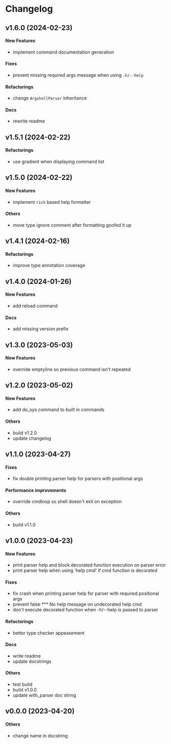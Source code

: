 # Changelog

## v1.6.0 (2024-02-23)

#### New Features

* implement command documentation generation
#### Fixes

* prevent missing required args message when using `-h/--help`
#### Refactorings

* change `ArgshellParser` inheritance
#### Docs

* rewrite readme


## v1.5.1 (2024-02-22)

#### Refactorings

* use gradient when displaying command list


## v1.5.0 (2024-02-22)

#### New Features

* implement `rich` based help formatter
#### Others

* move type ignore comment after formatting goofed it up


## v1.4.1 (2024-02-16)

#### Refactorings

* improve type annotation coverage


## v1.4.0 (2024-01-26)

#### New Features

* add reload command
#### Docs

* add missing version prefix


## v1.3.0 (2023-05-03)

#### New Features

* override emptyline so previous command isn't repeated


## v1.2.0 (2023-05-02)

#### New Features

* add do_sys command to built in commands
#### Others

* build v1.2.0
* update changelog


## v1.1.0 (2023-04-27)

#### Fixes

* fix double printing parser help for parsers with positional args
#### Performance improvements

* override cmdloop so shell doesn't exit on exception
#### Others

* build v1.1.0


## v1.0.0 (2023-04-23)

#### New Features

* print parser help and block decorated function execution on parser error
* print parser help when using 'help cmd' if cmd function is decorated
#### Fixes

* fix crash when printing parser help for parser with required positional args
* prevent false *** No help message on undecorated help cmd
* don't execute decorated function when -h/--help is passed to parser
#### Refactorings

* better type checker appeasement
#### Docs

* write readme
* update docstrings
#### Others

* test build
* build v1.0.0
* update with_parser doc string


## v0.0.0 (2023-04-20)

#### Others

* change name in docstring